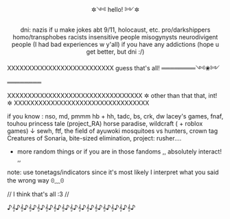 <p align="center">✲༺ hello! ༻✲</p>
 
<p align="center"![image alt](https://github.com/angelicfeathers/angelicfeathers/blob/eba7d175f6c45dbe94ac35369f9d2d42923f6745/affe86768e0d6f4341a069916de362e3.jpg)>
</p>

<p align="center">dni:
nazis
if u make jokes abt
9/11, holocaust, etc.
pro/darkshippers
homo/transphobes
racists
insensitive people
misogynysts
neurodivigent people
(I had bad experiences w y'all)
if you have any addictions
(hope u get better, but dni :/)

XXXXXXXXXXXXXXXXXXXXXXXXXX
    guess that's all!
════════༺❀༻════════

XXXXXXXXXXXXXXXXXXXXXXXXXXXXXXXXX
 ✲ other than that that, int! ✲
XXXXXXXXXXXXXXXXXXXXXXXXXXXXXXXXX
 
if you know : nso, md, pmmm
hb + hh, tadc, bs, crk, dw
lacey's games, fnaf, touhou
princess tale (project_RA)
horse paradise, wildcraft
( + roblox games) ↓
sewh, ftf, the field of ayuwoki
mosquitoes vs hunters, crown tag
Creatures of Sonaria, bite-sized
elimination, project: rusher....
+ more random things
or if you are in those fandoms 
,, absolutely interact! ,,

note: use tonetags/indicators
since it's most likely
I interpret what you said
the wrong way ꏿ⁠﹏⁠ꏿ

// I think that's all :3 //

♪𝄞♪𝄞♪𝄞♪𝄞♪𝄞♪𝄞♪𝄞♪𝄞♪𝄞♪𝄞♪𝄞♪𝄞♪𝄞♪𝄞♪𝄞♪</p>
